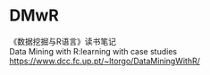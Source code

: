 # DMwR
《数据挖掘与R语言》读书笔记  
Data Mining with R:learning with case studies  
https://www.dcc.fc.up.pt/~ltorgo/DataMiningWithR/
